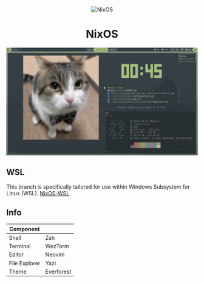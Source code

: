 <p align='center'>
  <img src="https://nixos.org/logo/nixos-logo-only-hires.png" width="100" align="center" alt="NixOS">
</p>
<h1 align='center'>NixOS</h1>

<img src='./.github/screenshots/1.png'>

## WSL

This branch is specifically tailored for use within Windows Subsystem for Linux (WSL). [NixOS-WSL](https://github.com/nix-community/NixOS-WSL)

## Info

| Component     |            |
| ------------- | ---------- |
| Shell         | Zsh        |
| Terminal      | WezTerm    |
| Editor        | Neovim     |
| File Explorer | Yazi       |
| Theme         | Everforest |

